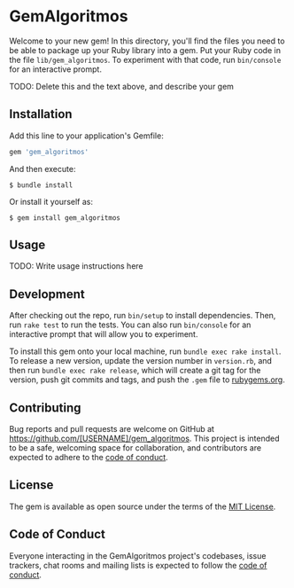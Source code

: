 # GemAlgoritmos

Welcome to your new gem! In this directory, you'll find the files you need to be able to package up your Ruby library into a gem. Put your Ruby code in the file `lib/gem_algoritmos`. To experiment with that code, run `bin/console` for an interactive prompt.

TODO: Delete this and the text above, and describe your gem

## Installation

Add this line to your application's Gemfile:

```ruby
gem 'gem_algoritmos'
```

And then execute:

    $ bundle install

Or install it yourself as:

    $ gem install gem_algoritmos

## Usage

TODO: Write usage instructions here

## Development

After checking out the repo, run `bin/setup` to install dependencies. Then, run `rake test` to run the tests. You can also run `bin/console` for an interactive prompt that will allow you to experiment.

To install this gem onto your local machine, run `bundle exec rake install`. To release a new version, update the version number in `version.rb`, and then run `bundle exec rake release`, which will create a git tag for the version, push git commits and tags, and push the `.gem` file to [rubygems.org](https://rubygems.org).

## Contributing

Bug reports and pull requests are welcome on GitHub at https://github.com/[USERNAME]/gem_algoritmos. This project is intended to be a safe, welcoming space for collaboration, and contributors are expected to adhere to the [code of conduct](https://github.com/[USERNAME]/gem_algoritmos/blob/master/CODE_OF_CONDUCT.md).


## License

The gem is available as open source under the terms of the [MIT License](https://opensource.org/licenses/MIT).

## Code of Conduct

Everyone interacting in the GemAlgoritmos project's codebases, issue trackers, chat rooms and mailing lists is expected to follow the [code of conduct](https://github.com/[USERNAME]/gem_algoritmos/blob/master/CODE_OF_CONDUCT.md).
